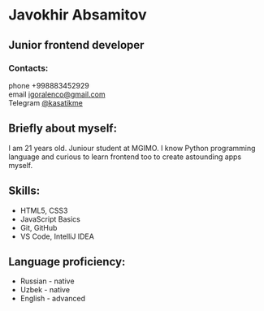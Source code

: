 # Javokhir Absamitov
## Junior frontend developer
### Contacts:
phone +998883452929\
email igoralenco@gmail.com\
Telegram [@kasatikme](https://t.me/kasatikme)
## Briefly about myself:
I am 21 years old. Juniour student at MGIMO. I know Python programming language and curious to learn frontend too to create astounding apps myself.
## Skills:
- HTML5, CSS3
- JavaScript Basics
- Git, GitHub
- VS Code, IntelliJ IDEA
## Language proficiency:
- Russian - native
- Uzbek - native
- English - advanced